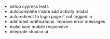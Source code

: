 - setup cypress tests
- autocomplete inside add activity modal
- autoredirect to login page if not logged in
- add toast notifications. Improve error messages
- make sure mobile responsive
- integrate shadcn ui